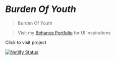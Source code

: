 # *Burden Of Youth*
> Burden Of Youth 

>Visit my [Behance Portfolio](https://www.behance.net/adikachris) for UI Inspirations

Click to visit project 

[![Netlify Status](https://api.netlify.com/api/v1/badges/b51af42a-b7ee-4c4d-b36f-5764c509a778/deploy-status)](https://app.netlify.com/sites/burdenofyouth/deploys)